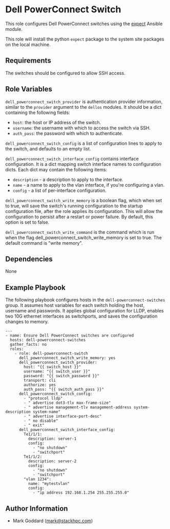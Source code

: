 Dell PowerConnect Switch
========================

This role configures Dell PowerConnect switches using the
[expect](http://docs.ansible.com/ansible/latest/modules/expect_module.html)
Ansible module.

This role will install the python `expect` package to the system site packages
on the local machine.

Requirements
------------

The switches should be configured to allow SSH access.

Role Variables
--------------

`dell_powerconnect_switch_provider` is authentication provider information,
similar to the `provider` argument to the `dellos` modules. It should be a dict
containing the following fields:

- `host`: the host or IP address of the switch.
- `username`: the username with which to access the switch via SSH.
- `auth_pass`: the password with which to authenticate.

`dell_powerconnect_switch_config` is a list of configuration lines to apply to
the switch, and defaults to an empty list.

`dell_powerconnect_switch_interface_config` contains interface configuration.
It is a dict mapping switch interface names to configuration dicts. Each dict
may contain the following items:

- `description` - a description to apply to the interface.
- `name` - a name to apply to the vlan interface, if you're configuring a vlan.
- `config` - a list of per-interface configuration.

`dell_powerconnect_switch_write_memory` is a boolean flag, which when set to true, 
will save the switch's running configuration to the startup configuration file, 
after the role applies its configuration. This will allow the configuration to 
persist after a restart or power failure. By default, this option is set to false. 

`dell_powerconnect_switch_write_command` is the command which is run when the flag 
dell_powerconnect_switch_write_memory is set to true. The default command is 
"write memory". 

Dependencies
------------

None

Example Playbook
----------------

The following playbook configures hosts in the `dell-powerconnect-switches`
group.  It assumes host variables for each switch holding the host, username
and passwords.  It applies global configuration for LLDP, enables two 10G
ethernet interfaces as switchports, and saves the configuration changes to
memory. 

    ---
    - name: Ensure Dell PowerConnect switches are configured
      hosts: dell-powerconnect-switches
      gather_facts: no
      roles:
        - role: dell-powerconnect-switch
          dell_powerconnect_switch_write_memory: yes
          dell_powerconnect_switch_provider:
            host: "{{ switch_host }}"
            username: "{{ switch_user }}"
            password: "{{ switch_password }}"
            transport: cli
            authorize: yes
            auth_pass: "{{ switch_auth_pass }}"
          dell_powerconnect_switch_config:
            - "protocol lldp"
            - " advertise dot3-tlv max-frame-size"
            - " advertise management-tlv management-address system-description system-name"
            - " advertise interface-port-desc"
            - " no disable"
            - " exit"
          dell_powerconnect_switch_interface_config:
            Te1/1/1:
              description: server-1
              config:
                - "no shutdown"
                - "switchport"
            Te1/1/2:
              description: server-2
              config:
                - "no shutdown"
                - "switchport"
            "vlan 1234":
              name: "mytestvlan"
              config:
                - "ip address 192.168.1.254 255.255.255.0"

Author Information
------------------

- Mark Goddard (<mark@stackhpc.com>)

